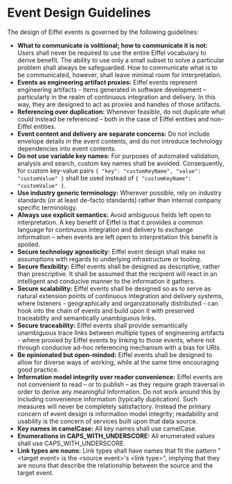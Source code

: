 <!---
   Copyright 2017 Ericsson AB.
   For a full list of individual contributors, please see the commit history.

   Licensed under the Apache License, Version 2.0 (the "License");
   you may not use this file except in compliance with the License.
   You may obtain a copy of the License at

       http://www.apache.org/licenses/LICENSE-2.0

   Unless required by applicable law or agreed to in writing, software
   distributed under the License is distributed on an "AS IS" BASIS,
   WITHOUT WARRANTIES OR CONDITIONS OF ANY KIND, either express or implied.
   See the License for the specific language governing permissions and
   limitations under the License.
--->

# Event Design Guidelines
The design of Eiffel events is governed by the following guidelines:

* __What to communicate is volitional; how to communicate it is not:__ Users shall never be required to use the entire Eiffel vocabulary to derive benefit. The ability to use only a small subset to solve a particular problem shall always be safeguarded. How to communicate what is to be communicated, however, shall leave minimal room for interpretation.
* __Events as engineering artifact proxies:__ Eiffel events represent engineering artifacts - items generated in software development – particularly in the realm of continuous integration and delivery. In this way, they are designed to act as proxies and handles of those artifacts.
* __Referencing over duplication:__ Whenever feasible, do not duplicate what could instead be referenced – both in the case of Eiffel entities and non-Eiffel entities.
* __Event content and delivery are separate concerns:__ Do not include envelope details in the event contents, and do not introduce technology dependencies into event contents.
* __Do not use variable key names:__ For purposes of automated validation, analysis and search, custom key names shall be avoided. Consequently, for custom key-value pairs `{ "key": "customKeyName", "value": "customValue" }` shall be used instead of `{ "customKeyName": "customValue" }`.
* __Use industry generic terminology:__ Wherever possible, rely on industry standards (or at least de-facto standards) rather than internal company specific terminology.
* __Always use explicit semantics:__ Avoid ambiguous fields left open to interpretation. A key benefit of Eiffel is that it provides a common language for continuous integration and delivery to exchange information – when events are left open to interpretation this benefit is spoiled.
* __Secure technology agnosticity:__ Eiffel event design shall make no assumptions with regards to underlying infrastructure or tooling.
* __Secure flexibility:__ Eiffel events shall be designed as descriptive, rather than prescriptive. It shall be assumed that the recipient will react in an intelligent and conducive manner to the information it gathers.
* __Secure scalability:__ Eiffel events shall be designed so as to serve as natural extension points of continuous integration and delivery systems, where listeners - geographically and organizationally distributed - can hook into the chain of events and build upon it with preserved traceability and semantically unambiguous links.
* __Secure traceability:__ Eiffel events shall provide semantically unambiguous trace links between multiple types of engineering artifacts - where proxied by Eiffel events by linking to those events, where not through conducive ad-hoc referencing mechanism with a bias for URIs.
* __Be opinionated but open-minded:__ Eiffel events shall be designed to allow for diverse ways of working, while at the same time encouraging good practice.
* __Information model integrity over reader convenience:__ Eiffel events are not convenient to read – or to publish – as they require graph traversal in order to derive any meaningful information. Do not work around this by including convenience information (typically duplication). Such measures will never be completely satisfactory. Instead the primary concern of event design is information model integrity; readability and usability is the concern of services built upon that data source.
* __Key names in camelCase:__ All key names shall use camelCase.
* __Enumerations in CAPS_WITH_UNDERSCORE:__ All enumerated values shall use CAPS_WITH_UNDERSCORE.
* __Link types are nouns:__ Link types shall have names that fit the pattern "\<target event> is the \<source event>'s \<link type>", implying that they are nouns that describe the relationship between the source and the target event.
